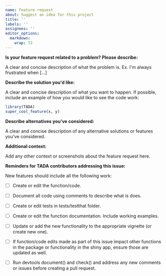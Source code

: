 ```yaml
---
name: Feature request
about: Suggest an idea for this project
title: ''
labels: ''
assignees: ''
editor_options: 
  markdown: 
    wrap: 72
---
```


**Is your feature request related to a problem? Please describe:**

A clear and concise description of what the problem is. Ex. I'm always
frustrated when [...]

**Describe the solution you'd like:**

A clear and concise description of what you want to happen. If possible,
include an example of how you would like to see the code work:

``` r
library(TADA)
super_cool_feature(x, y)
```

**Describe alternatives you've considered:**

A clear and concise description of any alternative solutions or features
you've considered.

**Additional context:**

Add any other context or screenshots about the feature request here.

**Reminders for TADA contributors addressing this issue:**

New features should include all the following work:

-   [ ] Create or edit the function/code.

-   [ ] Document all code using comments to describe what is does.

-   [ ] Create or edit tests in tests/testthat folder.

-   [ ] Create or edit the function documentation. Include working
    examples.

-   [ ] Update or add the new functionality to the appropriate vignette
    (or create new one).

-   [ ] If function/code edits made as part of this issue impact other
    functions in the package or functionality in the shiny app, ensure
    those are updated as well.

-   [ ] Run devtools document() and check() and address any new comments
    or issues before creating a pull request.
